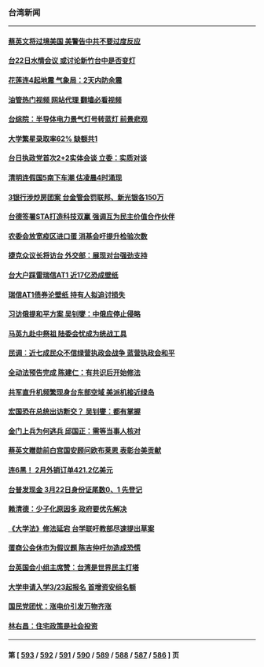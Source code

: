 ### 台湾新闻
---
#### [蔡英文将过境美国 美警告中共不要过度反应](../../pages/ncid1349361/n13955292.md?03220045) 
#### [台22日水情会议 或讨论新竹台中是否变灯](../../pages/ncid1349361/n13955230.md?03220045) 
#### [花莲连4起地震 气象局：2天内防余震](../../pages/ncid1349361/n13955237.md?03220045) 
#### [油管热门视频 网站代理 翻墙必看视频](http://138.2.39.72:81/youtube.html?epic-marker?03220045)
#### [台综院：半导体电力景气灯号转蓝灯 前景悲观](../../pages/ncid1349361/n13955234.md?03220045) 
#### [大学繁星录取率62% 缺额共1](../../pages/ncid1349361/n13955239.md?03220045) 
#### [台日执政党首次2+2实体会谈 立委：实质对谈](../../pages/ncid1349361/n13955276.md?03220045) 
#### [清明连假国5南下车潮 估凌晨4时涌现](../../pages/ncid1349361/n13955274.md?03220045) 
#### [3银行涉炒房团案 台金管会罚联邦、新光银各150万](../../pages/ncid1349361/n13955269.md?03220045) 
#### [台德签署STA打造科技双赢 强调互为民主价值合作伙伴](../../pages/ncid1349361/n13955242.md?03220045) 
#### [农委会放宽疫区进口蛋 消基会吁提升检验次数](../../pages/ncid1349361/n13955270.md?03220045) 
#### [捷克众议长将访台 外交部：展现对台强劲支持](../../pages/ncid1349361/n13955241.md?03220045) 
#### [台大户踩雷瑞信AT1 近17亿恐成壁纸](../../pages/ncid1349361/n13955229.md?03220045) 
#### [瑞信AT1债券沦壁纸 持有人拟追讨损失](../../pages/ncid1349361/n13955238.md?03220045) 
#### [习访俄提和平方案 吴钊燮：中俄应停止侵略](../../pages/ncid1349361/n13955132.md?03220045) 
#### [马英九赴中祭祖 陆委会忧成为统战工具](../../pages/ncid1349361/n13955116.md?03220045) 
#### [民调︰近七成民众不信绿营执政会战争 蓝营执政会和平](../../pages/ncid1349361/n13955130.md?03220045) 
#### [全动法预告完成 陈建仁：有共识后开始修法](../../pages/ncid1349361/n13955133.md?03220045) 
#### [共军直升机频繁现身台东部空域 美派机接近绿岛](../../pages/ncid1349361/n13955147.md?03220045) 
#### [宏国恐在总统出访断交？ 吴钊燮：都有掌握](../../pages/ncid1349361/n13955149.md?03220045) 
#### [金门上兵为何逃兵 邱国正：需等当事人核对](../../pages/ncid1349361/n13955111.md?03220045) 
#### [蔡英文赠勋前白宫国安顾问欧布莱恩 表彰台美贡献](../../pages/ncid1349361/n13955073.md?03220045) 
#### [连6黑！ 2月外销订单421.2亿美元](../../pages/ncid1349361/n13954573.md?03220045) 
#### [台普发现金 3月22日身份证尾数0、1 先登记](../../pages/ncid1349361/n13954580.md?03220045) 
#### [赖清德：少子化原因多 政府要优先解决](../../pages/ncid1349361/n13954556.md?03220045) 
#### [《大学法》修法延宕 台学联吁教部尽速提出草案](../../pages/ncid1349361/n13954578.md?03220045) 
#### [蛋商公会休市为假议题 陈吉仲吁勿造成恐慌](../../pages/ncid1349361/n13954577.md?03220045) 
#### [台英国会小组主席赞：台湾是世界民主灯塔](../../pages/ncid1349361/n13954557.md?03220045) 
#### [大学申请入学3/23起报名 首增资安组名额](../../pages/ncid1349361/n13954575.md?03220045) 
#### [国民党团忧：涨电价引发万物齐涨](../../pages/ncid1349361/n13954555.md?03220045) 
#### [林右昌：住宅政策是社会投资](../../pages/ncid1349361/n13954565.md?03220045) 

---
#### 第 [ [593](./593.md?03220045) / [592](./592.md?03220045) / [591](./591.md?03220045) / [590](./590.md?03220045) / [589](./589.md?03220045) / [588](./588.md?03220045) / [587](./587.md?03220045) / [586](./586.md?03220045) ] 页

